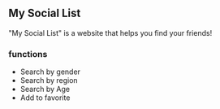 ## My Social List
"My Social List" is a website that helps you find your friends!

### functions
- Search by gender
- Search by region
- Search by Age
- Add to favorite

